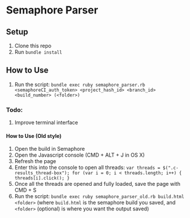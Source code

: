 # Semaphore Parser

## Setup
1. Clone this repo
2. Run `bundle install`

## How to Use
1. Run the script: `bundle exec ruby semaphore_parser.rb <semaphoreCI_auth_token> <project_hash_id> <branch_id> <build_number> (<folder>)`

### Todo:
1. Improve terminal interface


#### How to Use (Old style)
1. Open the build in Semaphore
2. Open the Javascript console (CMD + ALT + J in OS X)
3. Refresh the page
4. Enter this into the console to open all threads: ```var threads = $(".c-results_thread-box"); for (var i = 0; i < threads.length; i++) { threads[i].click(); }```
5. Once all the threads are opened and fully loaded, save the page with CMD + S
6. Run the script: `bundle exec ruby semaphore_parser_old.rb build.html <folder>` (where `build.html` is the semaphore build you saved, and `<folder>` (optional) is where you want the output saved)
